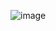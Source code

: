 ![image](https://user-images.githubusercontent.com/24566755/113408464-13c6e700-93b8-11eb-846d-0c03844f005e.png)
